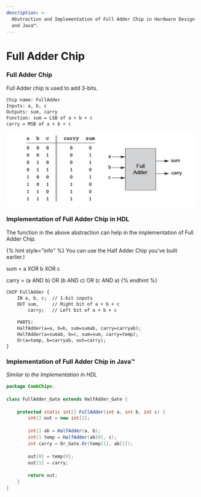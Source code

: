 ```yaml
---
description: >-
  Abstraction and Implementation of Full Adder Chip in Hardware Design Language
  and Java™.
---
```


# Full Adder Chip

### Full Adder Chip

Full Adder chip is used to add 3-bits.

```nand2tetris-hdl
Chip name: FullAdder
Inputs: a, b, c
Outputs: sum, carry
Function: sum = LSB of a + b + c
carry = MSB of a + b + c
```

![Abstraction of Full Adder Chip - Representation and Truth Table](../.gitbook/assets/img.png)

### Implementation of Full Adder Chip in HDL

The function in the above abstraction can help in the implementation of Full Adder Chip.

{% hint style="info" %}
You can use the Half Adder Chip you've built earlier.l

sum = a XOR b XOR c

carry = (a AND b) OR (b AND c) OR (c AND a)
{% endhint %}

```nand2tetris-hdl
CHIP FullAdder {
    IN a, b, c;  // 1-bit inputs
    OUT sum,     // Right bit of a + b + c
        carry;   // Left bit of a + b + c

    PARTS:
    HalfAdder(a=a, b=b, sum=sumab, carry=carryab);
    HalfAdder(a=sumab, b=c, sum=sum, carry=temp);
    Or(a=temp, b=carryab, out=carry);
}
```

### Implementation of Full Adder Chip in Java™

_Similar to the Implementation in HDL_

```java
package CombChips;

class FullAdder_Gate extends HalfAdder_Gate {

    protected static int[] FullAdder(int a, int b, int c) {
        int[] out = new int[2];

        int[] ab = HalfAdder(a, b);
        int[] temp = HalfAdder(ab[0], c);
        int carry = Or_Gate.Or(temp[1], ab[1]);

        out[0] = temp[0];
        out[1] = carry;

        return out;
    }
}
```
